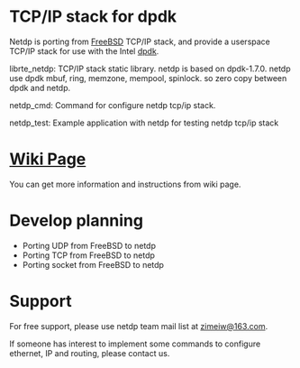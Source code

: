 TCP/IP stack for dpdk
=====

Netdp is porting from [FreeBSD](http://freebsd.org) TCP/IP stack, and provide a userspace TCP/IP stack for use with the Intel [dpdk](http://dpdk.org/). 

librte_netdp: TCP/IP stack static library. netdp is based on dpdk-1.7.0. netdp use dpdk mbuf, ring, memzone, mempool, spinlock. so zero copy between dpdk and netdp. 
 
netdp_cmd: Command for configure netdp tcp/ip stack.
 
netdp_test: Example application with netdp for testing netdp tcp/ip stack

[Wiki Page](https://github.com/dpdk-net/netdp/wiki)
=====

You can get more information and instructions from wiki page.

Develop planning
=====
- Porting UDP from FreeBSD to netdp
- Porting TCP from FreeBSD to netdp
- Porting socket from FreeBSD to netdp


Support
=====
For free support, please use netdp team mail list at zimeiw@163.com.

If someone has interest to implement some commands to configure ethernet, IP and routing, please contact us.


